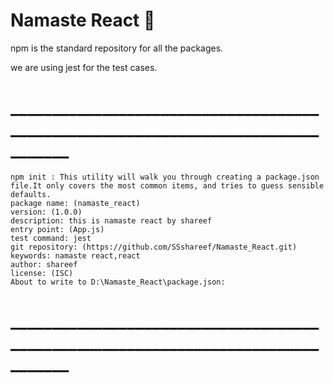 # Namaste React 🚀

npm is the standard repository for all the packages.

we are using jest for the test cases.


# _________________________________________________________________________________

    npm init : This utility will walk you through creating a package.json file.It only covers the most common items, and tries to guess sensible defaults.
    package name: (namaste_react)
    version: (1.0.0)
    description: this is namaste react by shareef
    entry point: (App.js)
    test command: jest
    git repository: (https://github.com/SSshareef/Namaste_React.git)
    keywords: namaste react,react
    author: shareef
    license: (ISC)
    About to write to D:\Namaste_React\package.json:

# _________________________________________________________________________________

